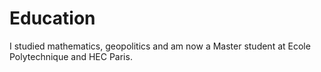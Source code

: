 # Education

I studied mathematics, geopolitics and am now a Master student at Ecole Polytechnique and HEC Paris.
